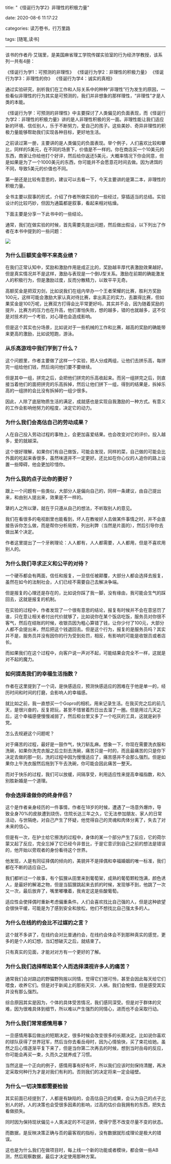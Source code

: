 title: "《怪诞行为学2》非理性的积极力量"

date: 2020-08-6 11:17:22

categories: 读万卷书，行万里路

tags: [随笔,读书]

---

该书的作者丹·艾瑞里，是美国麻省理工学院传媒实验室的行为经济学教授，该系列一共有4册：

《怪诞行为学1：可预测的非理性》
《怪诞行为学2：非理性的积极力量》
《怪诞行为学3：非理性的你》
《怪诞行为学4：诚实的真相》

通过实验研究，剖析我们在工作和人际关系中的种种“非理性”行为发生的原因，一些看似非理性的行为其实是可预测的，我们并非想象的那样理性，“非理性”才是人类的本能。

<!--more-->

《怪诞行为学：可预测的非理性》中主要探讨了人类偏见的负面表现，而《怪诞行为学2：非理性的积极力量》讲的是人非理性积极的另一面。非理性能让我们适应新的环境、信任别人，乐于不断努力，爱自己的孩子。这些美妙、奇异非理性的积极力量能够帮助我们实现各种目标，更好地生活。

之前读过第一册，主要讲的是人类偏见的负面表现。举个例子，人们喜欢比较和攀比，同样的5美元，在不同的场景下，价值是不一样的。你在商店买一个10美元的东西，商家让你给他打个好评，然后给你返还5美元，大概率情况下你会同意，但是如果是为了一个1000美元的东西，你可能并不会愿意花时间去做。因为诱饵的不同，导致5美元的价值也不同。

第一册还是比较有意思的，建议可以去看一下，今天主要讲的是第二本，非理性的积极力量。

全书主要以叙事的形式，介绍了作者所做实验的一些经过，穿插适当的总结。实验设计的比较巧妙，但因为通篇都是叙事，看起来相对枯燥。

下面主要是分享一下此书中的一些结论。

通常，我们在做实验的时候，首先需要先提出问题，然后做出假设，以下列出了作者在本书中提到的一些问题：

![](/img/读书-《怪诞行为学》笔记/20200627220510.jpg)

### 为什么巨额奖金带不来高业绩？

在我们正常认知中，奖励和激励作用是成正比的，奖励越丰厚代表激励效果越好。但是真实情况并不是这样，激励与表现是一个倒U型关系。激励在前期的确能激发人的积极行为，但是激励过度，反而分散精力，以致平平无奇。

高额奖金是把双刃剑，比如说我们在组内举办一个王者荣耀的比赛，胜利方奖励100元，这样可能会激励大家认真对待比赛，拿出真正的实力，去赢得比赛，但如果奖金是100万呢，比赛双方打得会比平常更好吗，其实并不会，因为随着奖励的提升，比赛方的压力也在升高，他们害怕失败，想的越多，错的也就越多，这不仅是对技术的一个考验，对心理也会造成影响。

但是这个其实也分场景，比如说对于一些机械的工作和比赛，越高的奖励的确能带来更高的激励，比如说短跑，游泳。

### 从乐高游戏中我们学到了什么？

这个问题里，作者主要做了这样一个实验，把人分成两组，让他们去拼乐高，每拼完一组给他们钱，然后询问他们要不要继续。

但是其中一组，拼完之后，会把他们拼完的乐高收起来。而另一组拼完之后，则直接当着他们的面把拼完的乐高拆掉，然后让他们拼下一组，得到的结果是，拆掉乐高的一组拼的会比没有拆掉的一组少很多。

因此，人除了底层物质生活的满足，成就感也是实现自我激励的一种方式。有意义的工作会影响他努力的程度，决定它的动力。

### 为什么我们会高估自己的劳动成果？

人在自己投入劳动过程的事物上，会更加喜爱结果。也会改变对它的评价。投入越多，爱的就越深。

这个很好理解，如果你们有自己做饭，可能会发现，同样的菜，自己做的可能会比外面的吃起来香很多，虽然味道并不一定更好。还比如在你心仪的人追你的路上设置一些障碍，他会更加珍惜你。

### 为什么我的点子比你的要好？

跟上一个问题有一些类似，大部分人是偏向自己的，同样一条建议，由自己提出来，和由别人提出来，效果是不一样的。

犟的人之所以犟，就在于只遵从自己的想法，不听取别人的意见。

我们在看很多的电视剧里也能看到，坏人在教唆好人去做某件事情之时，并不会直接告诉你怎么做，而是帮你分析局势，列出利弊（当然是片面的），然后引导你去做出某个决定。

作者这里提出了一个牙刷理论：人人都有，人人都需要，人人都用，但是不喜欢用别人的。

### 为什么我们寻求正义和公平的对待？

一个硬币都会有两面，信任和报复，一旦信任被颠覆，大部分人都会选择去报复，虽然在如今的法制社会，人们已经不需要自己去解决争端。

但是报复的心理还是存在的，比如说你踩了我一脚，没有缘由，我可能会生气的踩回去，这就是报复的机制。

在实验的过程中，作者发现了一个很有意思的结论，报复有时候并不会在意惩罚了谁，只在意让相关者付出代价就够了，比如说你在某个饭店吃饭，服务员对你很不客气，然后在结账的时候，收银员因为粗心算错了钱，让你少付了100元，大部分人都不会提出来，然后把这个钱退回去。但是这个行为，报复的是服务员吗？其实并不是，服务员并没有因你的行为受到处罚，相反，有影响的可能是收银员或者店长。

而如果我们在这个过程中，向客户说一声对不起，可能结果会完全不一样，这就是对不起的魔力。

### 如何提高我们的幸福生活指数？

作者在这里提到了一个词，是快感适应，预测快感适应的困难在于他是单一的，经历时间和时间的打磨，会影响人的幸福感。

就比如之前，我一直想买一个Gopro的相机，用来记录生活。在我买完之后的前几天，是很兴奋的，反复把玩，甚至不惜冒着烈日出去溜了一圈。但是用过几天之后，这个幸福感便慢慢减弱了，然后柜台里又多了一个吃灰的工具，这就是剁手党。

怎么去规避这个问题呢？

对于痛苦的过程，最好是一鼓作气，快刀斩乱麻。想象一下，你现在需要洗衣服和洗碗，如果你洗完衣服之后立刻去洗碗，痛苦只是一时的，而且最痛苦的只是你下决定去做的那一刻，洗的过程中因为慢慢适应了，痛苦感并不会那么强烈。但是如果你上午洗衣服然后拖到下午去洗碗，你可能会因此痛苦一整天。

而对于快乐的过程，我们可以放缓，间隔享受，利用适应性来提高幸福指数，和久别胜新婚是一个道理。

### 你会选择谁做你的终身伴侣？

这个是作者亲身经历的一件事情，作者在18岁的时候，遭遇了一场意外爆炸，导致全身70%的皮肤遭到烧伤，住院长达三年之久，它无法参加朋友、家人的日常活动，与世隔绝，对自己产生了怀疑，他觉得自己的灵魂和肉体分离了，失去了对未来的信心。

但是有一次，在护士给它擦洗的过程中，身体的某一个部分产生了反应，它的荷尔蒙又起了反应，完全忘掉了它已经今非昔比，于是它意识到自己之前的想法是错误的，他开始以旁观者的身份看待这个世界。

他发现，人是有同征择偶的倾向的，美貌并不是择偶和幸福婚姻的唯一标准，我们都在不断的适应自己。

我们都听过一个故事，有个狐狸从田里来到葡萄架，成熟的葡萄颗粒饱满，颜色诱人，是最好的解渴之物，但是当狐狸跳起来去抓的时候，发现够不到，他跳了一次又一次，最后放弃了，嘴里嘟囔着，我肯定这是些酸葡萄。

适应性会使择偶时重新考虑偏重条件。人们会喜欢找比自己强的人，但是这种欲望会很快平缓，可能是为了感到安全和放松，他们不想找比自己强太多的人。

### 为什么在线的约会比不过媒妁之言？

这个就不多讲了，在线约会对比普通约会，在线约会体会不到那种真实的感觉，更多的是个人的幻想，当幻想破灭之后，就结束了。

只有真实的见面，才能对对方有一个更好的了解。

### 为什么我们选择帮助某个人而选择漠视许多人的痛苦？

通常我们会对路边的野猫野狗报以同情，觉得它们很可怜，甚至会因此每天给它们喂食，收养它们。但是对于新闻上的那些天灾、人祸，我们会惋惜，但是感受其实并没有那么强烈。

综合原因其实是因为，个体的具体受苦情况，我们感同深受。但是对于群体的灾难，因为很难具体到细节，所以难以产生强烈的同情心，进而也不会采取行动。

### 为什么我们常常感情用事？

一旦感情用事后做出的短期决定，很多时候会改变很多的长期决定。比如说你喜欢的球队获得了世界冠军，然后当你去看岳母时，因为心情愉快，买了束花给她。虽然之后心情逐渐平复下来了，但是当你第二次再去的时候，想到当时岳母的反应，你可能会再买一束，久而久之就养成了习惯。

当然这是一个正向的例子，感情用事有好有坏，所以我们应该时刻保持清醒，再决定采取何种行为才是对我们有利的。否则我们的决定将来一定会碰壁。

### 为什么一切决策都需要检验

其实前面已经提到了，人都是有缺陷的，会高估自己的成果，会认为自己的点子比别人的好。人的决策也会受很多因素的影响，过高的估价自我拥有的东西，把失去看做损失。

同时因为保持现状偏见＋人类决定的不可逆转，使得宁愿不改变尽量不变的状态。

而数据，是反映决策正确与否的最客观的指标，没有数据就形成理论是极大的错误。

这也是为什么我们在做项目时，每上线一个新的功能或者模块，都会做一些AB测，然后观察数据，最后才决定使用那种方案。

